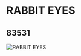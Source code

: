 # RABBIT EYES
## 83531
![RABBIT EYES](https://lc-www-live-s.legocdn.com/media/bricks/5/2/4247245.jpg)